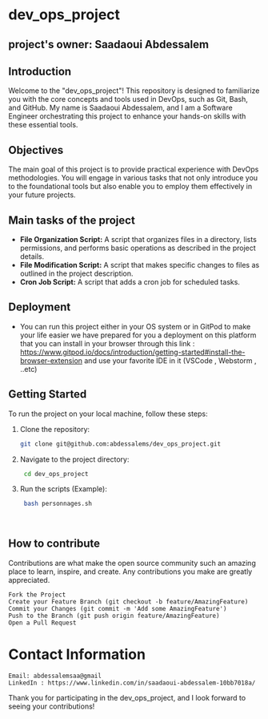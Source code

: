# dev_ops_project

## project's owner: Saadaoui Abdessalem 

## Introduction
Welcome to the "dev_ops_project"! This repository is designed to familiarize you with the core concepts and tools used in DevOps, such as Git, Bash, and GitHub. My name is Saadaoui Abdessalem, and I am a Software Engineer orchestrating this project to enhance your hands-on skills with these essential tools.

## Objectives
The main goal of this project is to provide practical experience with DevOps methodologies. You will engage in various tasks that not only introduce you to the foundational tools but also enable you to employ them effectively in your future projects.


## Main tasks of the project
- **File Organization Script:** A script that organizes files in a directory, lists permissions, and performs basic operations as described in the project details.
- **File Modification Script:** A script that makes specific changes to files as outlined in the project description.
- **Cron Job Script:**  A script that adds a cron job for scheduled tasks.
## Deployment 
- You can run this project either in your OS system or in GitPod to make your life easier we have prepared for you a deployment on this platform that you can
install in your browser through this link : https://www.gitpod.io/docs/introduction/getting-started#install-the-browser-extension and use your favorite IDE in it (VSCode , Webstorm , ..etc)

## Getting Started
To run the project on your local machine, follow these steps:
1. Clone the repository:
   ```bash
   git clone git@github.com:abdessalems/dev_ops_project.git
2. Navigate to the project directory:
   ```bash
	cd dev_ops_project
3. Run the scripts (Example):
   ```bash
	bash personnages.sh
	
	
## How to contribute 

Contributions are what make the open source community such an amazing place to learn, inspire, and create. 
Any contributions you make are greatly appreciated.

    Fork the Project
    Create your Feature Branch (git checkout -b feature/AmazingFeature)
    Commit your Changes (git commit -m 'Add some AmazingFeature')
    Push to the Branch (git push origin feature/AmazingFeature)
    Open a Pull Request

#  Contact Information

	Email: abdessalemsaa@gmail
	LinkedIn : https://www.linkedin.com/in/saadaoui-abdessalem-10bb7018a/
	
	
Thank you for participating in the dev_ops_project, and I look forward to seeing your contributions!


